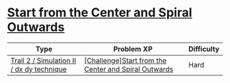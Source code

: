 # [Start from the Center and Spiral Outwards](https://www.codetree.ai/trails/complete/curated-cards/challenge-snail-start-from-center)

|Type|Problem XP|Difficulty|
|---|---|---|
|[Trail 2 / Simulation II / dx dy technique](https://www.codetree.ai/trail-info/novice-mid/)|[[Challenge]Start from the Center and Spiral Outwards](https://www.codetree.ai/trails/complete/curated-cards/challenge-snail-start-from-center/)|Hard|

